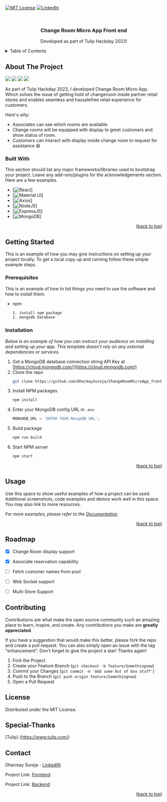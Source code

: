 
<a name="readme-top"></a>

[![MIT License][license-shield]][license-url]
[![LinkedIn][linkedin-shield]][linkedin-url]



<!-- PROJECT LOGO -->
<br />
<div align="center">

  <h3 align="center">Change Room Micro App Front end</h3>

  <p align="center">
   Developed as part of Tulip Hackday 2023!
    <br />

</div>



<!-- TABLE OF CONTENTS -->
<details>
  <summary>Table of Contents</summary>
  <ol>
    <li>
      <a href="#about-the-project">About The Project</a>
      <ul>
        Project</a>
        <li><a href="#built-with">Built With</a></li>
      </ul>
    </li>
    <li>
      <a href="#getting-started">Getting Started</a>
      <ul>
        <li><a href="#prerequisites">Prerequisites</a></li>
        <li><a href="#installation">Installation</a></li>
      </ul>
    </li>
    <li><a href="#usage">Usage</a></li>
    <li><a href="#roadmap">Roadmap</a></li>
    <li><a href="#contributing">Contributing</a></li>
    <li><a href="#Special-Thanks">Special Thanks</a></li>
    <li><a href="#contact">Contact</a></li>
  </ol>
</details>



<!-- ABOUT THE PROJECT -->
## About The Project

<img src="screenshots/image%204.png">
<img src="screenshots/image2.png" >
<img src="screenshots/image3.png" >
<img src="screenshots/image%205.png">


As part of Tulip Hackday 2023, I developed Change Room Micro App. Which solves the issue of getting hold of changeroom inside partner retail stores and enables seamless and hassalefree retail experience for customers.

Here's why:
* Associates can see which rooms are available.
* Change rooms will be equipped with display to greet customers and show status of room.
* Customers can intaract with display inside change room to request for assistance :smile:



### Built With

This section should list any major frameworks/libraries used to bootstrap your project. Leave any add-ons/plugins for the acknowledgements section. Here are a few examples.


* [![React][React.js]]
* [![Material UI][Material-UI]]
* [![Axios][Axios]]
* [![NodeJS][Node.js]]
* [![ExpressJS][Express]]
* [![MongoDB][Mongo]]


<p align="right">(<a href="#readme-top">back to top</a>)</p>



<!-- GETTING STARTED -->
## Getting Started

This is an example of how you may give instructions on setting up your project locally.
To get a local copy up and running follow these simple example steps.

### Prerequisites

This is an example of how to list things you need to use the software and how to install them.
* npm
  ```sh
  1. install npm package
  2. mongodb Database
  ```

### Installation

_Below is an example of how you can instruct your audience on installing and setting up your app. This template doesn't rely on any external dependencies or services._

1. Get a MongoDB database connection string API Key at [https://cloud.mongodb.com/](https://cloud.mongodb.com/)
2. Clone the repo
   ```sh
   git clone https://github.com/DharmaySureja/ChangeRoomMicroApp_frontend
   ```
3. Install NPM packages
   ```sh
   npm install
   ```
4. Enter your MongoDB config URL in `.env`
   ```js
   MONGODB_URL = 'ENTER YOUR MongoDB URL';
   ```
3. Build package
   ```sh
   npm run build
   ```
3. Start NPM server
   ```sh
   npm start
   ```
<p align="right">(<a href="#readme-top">back to top</a>)</p>



<!-- USAGE EXAMPLES -->
## Usage

Use this space to show useful examples of how a project can be used. Additional screenshots, code examples and demos work well in this space. You may also link to more resources.

_For more examples, please refer to the [Documentation](https://example.com)_

<p align="right">(<a href="#readme-top">back to top</a>)</p>



<!-- ROADMAP -->
## Roadmap

- [x] Change Room display support
- [x] Associate reservation capability
- [ ] Fetch customer names from pool
- [ ] Web Socket support
- [ ] Multi-Store Support
    


<!-- CONTRIBUTING -->
## Contributing

Contributions are what make the open source community such an amazing place to learn, inspire, and create. Any contributions you make are **greatly appreciated**.

If you have a suggestion that would make this better, please fork the repo and create a pull request. You can also simply open an issue with the tag "enhancement".
Don't forget to give the project a star! Thanks again!

1. Fork the Project
2. Create your Feature Branch (`git checkout -b feature/Somethingnew`)
3. Commit your Changes (`git commit -m 'Add some Out of box stuff'`)
4. Push to the Branch (`git push origin feature/Somethingnew`)
5. Open a Pull Request



<!-- LICENSE -->
## License

Distributed under the MIT License. 


## Special-Thanks

[Tulip] (https://www.tulip.com/)



<!-- CONTACT -->
## Contact

Dharmay Sureja - [LinkedIN](https://www.linkedin.com/in/dharmay-sureja-6349b0192/)

Project Link: [Frontend](https://github.com/DharmaySureja/ChangeRoomMicroApp_frontend)

Project Link: [Backend](https://github.com/DharmaySureja/ChangeRoomMicroApp_backend)



<p align="right">(<a href="#readme-top">back to top</a>)</p>



<!-- MARKDOWN LINKS & IMAGES -->
<!-- https://www.markdownguide.org/basic-syntax/#reference-style-links -->

[license-shield]: https://img.shields.io/github/license/othneildrew/Best-README-Template.svg?style=for-the-badge
[license-url]: https://github.com/othneildrew/Best-README-Template/blob/master/LICENSE.txt
[linkedin-shield]: https://img.shields.io/badge/-LinkedIn-black.svg?style=for-the-badge&logo=linkedin&colorB=555
[linkedin-url]: https://www.linkedin.com/in/dharmay-sureja-6349b0192/


[React.js]: https://img.shields.io/badge/React-20232A?style=for-the-badge&logo=react&logoColor=61DAFB
[React-url]: https://reactjs.org/
[Node.js]: https://img.shields.io/badge/Node-20232A?style=for-the-badge&logo=npm&logoColor=4FC08D

[Axios]: https://img.shields.io/badge/AXIOS-20232A?style=for-the-badge&logo=axios&logoColor=white

[Express]: https://img.shields.io/badge/Express-20232A?style=for-the-badge&logo=express&logoColor=white

[Mongo]: https://img.shields.io/badge/MongoDB-20232A?style=for-the-badge&logo=mongodb&logoColor=white
[Bootstrap-url]: https://getbootstrap.com

[Material-UI]: https://img.shields.io/badge/Material--UI-20232A?style=for-the-badge&logo=t&logoColor=White


